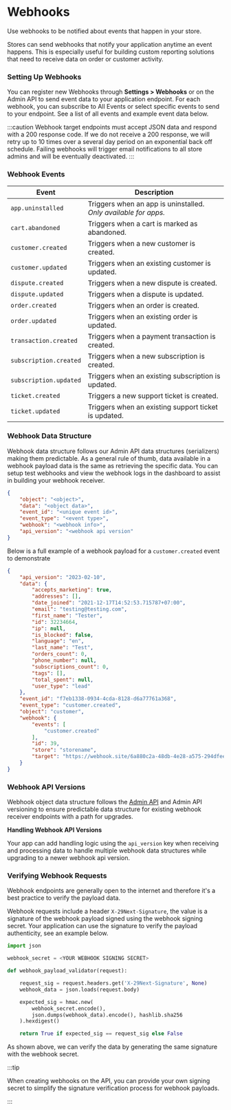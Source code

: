# Webhooks

Use webhooks to be notified about events that happen in your store.

Stores can send webhooks that notify your application anytime an event happens. This is especially useful for building custom reporting solutions that need to receive data on order or customer activity.

### Setting Up Webhooks

You can register new Webhooks through **Settings > Webhooks** or on the Admin API to send event data to your application endpoint. For each webhook, you can subscribe to All Events or select specific events to send to your endpoint. See a list of all events and example event data below.

:::caution
Webhook target endpoints must accept JSON data and respond with a 200 response code. If we do not receive a 200 response, we will retry up to 10 times over a several day period on an exponential back off schedule. Failing webhooks will trigger email notifications to all store admins and will be eventually deactivated.
:::

### Webhook Events

| Event                     | Description                          |
| -----------               | ------------------------------------ |
| `app.uninstalled`         | Triggers when an app is uninstalled. *Only available for apps.*|
| `cart.abandoned`          | Triggers when a cart is marked as abandoned. |
| `customer.created`        | Triggers when a new customer is created. |
| `customer.updated`        | Triggers when an existing customer is updated. |
| `dispute.created`         | Triggers when a new dispute is created. |
| `dispute.updated`         | Triggers when a dispute is updated. |
| `order.created`           | Triggers when an order is created. |
| `order.updated`           | Triggers when an existing order is updated. |
| `transaction.created`     | Triggers when a payment transaction is created. |
| `subscription.created`    | Triggers when a new subscription is created. |
| `subscription.updated`    | Triggers when an existing subscription is updated. |
| `ticket.created`          | Triggers a new support ticket is created. |
| `ticket.updated`          | Triggers when an existing support ticket is updated. |

### Webhook Data Structure

Webhook data structure follows our Admin API data structures (serializers) making them predictable. As a general rule of thumb, data available in a webhook payload data is the same as retrieving the specific data. You can setup test webhooks and view the webhook logs in the dashboard to assist in building your webhook receiver.

```json title="Webhook Event Payload Structure"
{
    "object": "<object>",
    "data": "<object data>",
    "event_id": "<unique event id>",
    "event_type": "<event type>",
    "webhook": "<webhook info>",
    "api_version": "<webhook api version"
}

```

Below is a full example of a webhook payload for a `customer.created` event to demonstrate

```json title="Example Webhook Event Data"
{
    "api_version": "2023-02-10",
    "data": {
        "accepts_marketing": true,
        "addresses": [],
        "date_joined": "2021-12-17T14:52:53.715787+07:00",
        "email": "testing@testing.com",
        "first_name": "Tester",
        "id": 32234664,
        "ip": null,
        "is_blocked": false,
        "language": "en",
        "last_name": "Test",
        "orders_count": 0,
        "phone_number": null,
        "subscriptions_count": 0,
        "tags": [],
        "total_spent": null,
        "user_type": "lead"
    },
    "event_id": "f7eb1338-0934-4cda-8128-d6a77761a368",
    "event_type": "customer.created",
    "object": "customer",
    "webhook": {
        "events": [
            "customer.created"
        ],
        "id": 39,
        "store": "storename",
        "target": "https://webhook.site/6a880c2a-48db-4e28-a575-294dfee934234"
    }
}
```

### Webhook API Versions

Webhook object data structure follows the [Admin API](/docs/api/admin/index.md) and Admin API versioning to ensure predictable data structure for existing webhook receiver endpoints with a path for upgrades.

**Handling Webhook API Versions**

Your app can add handling logic using the `api_version` key when receiving and processing data to handle multiple webhook data structures while upgrading to a newer webhook api version.


### Verifying Webhook Requests

Webhook endpoints are generally open to the internet and therefore it's a best practice to verify the payload data.

Webhook requests include a header `X-29Next-Signature`, the value is a signature of the webhook payload signed using the webhook signing secret. Your application can use the signature to verify the payload authenticity, see an example below.

```python title="Verifying Webhook Payload"
import json

webhook_secret = <YOUR WEBHOOK SIGNING SECRET>

def webhook_payload_validator(request):

    request_sig = request.headers.get('X-29Next-Signature', None)
    webhook_data = json.loads(request.body)

    expected_sig = hmac.new(
        webhook_secret.encode(),
        json.dumps(webhook_data).encode(), hashlib.sha256
    ).hexdigest()

    return True if expected_sig == request_sig else False
```

As shown above, we can verify the data by generating the same signature with the webhook secret.

:::tip

When creating webhooks on the API, you can provide your own signing secret to simplify the signature verification process for webhook payloads.

:::
